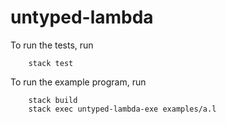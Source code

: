 # untyped-lambda

To run the tests, run

        stack test

To run the example program, run

        stack build
        stack exec untyped-lambda-exe examples/a.l
